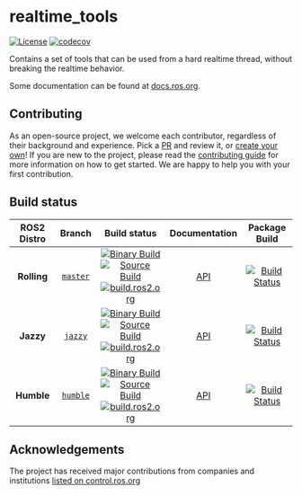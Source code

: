 realtime_tools
===========
[![License](https://img.shields.io/badge/License-BSD%203--Clause-blue.svg)](https://opensource.org/licenses/BSD-3-Clause)
[![codecov](https://codecov.io/gh/ros-controls/realtime_tools/branch/jazzy/graph/badge.svg?token=Osge1FOaAh)](https://app.codecov.io/gh/ros-controls/realtime_tools/tree/jazzy)

Contains a set of tools that can be used from a hard realtime thread, without breaking the realtime behavior.

Some documentation can be found at [docs.ros.org](http://docs.ros.org/en/rolling/p/realtime_tools/doc/index.html).

## Contributing
As an open-source project, we welcome each contributor, regardless of their background and experience. Pick a [PR](https://github.com/ros-controls/realtime_tools/pulls) and review it, or [create your own](https://github.com/ros-controls/realtime_tools/contribute)!
If you are new to the project, please read the [contributing guide](https://control.ros.org/rolling/doc/contributing/contributing.html) for more information on how to get started. We are happy to help you with your first contribution.

## Build status
ROS2 Distro | Branch | Build status | Documentation | Package Build
:---------: | :----: | :----------: | :-----------: | :---------------:
**Rolling** | [`master`](https://github.com/ros-controls/realtime_tools/tree/master) | [![Binary Build](https://github.com/ros-controls/realtime_tools/actions/workflows/rolling-binary-build.yml/badge.svg?branch=master)](https://github.com/ros-controls/realtime_tools/actions/workflows/rolling-binary-build.yml?branch=master) <br> [![Source Build](https://github.com/ros-controls/realtime_tools/actions/workflows/rolling-source-build.yml/badge.svg?branch=master)](https://github.com/ros-controls/realtime_tools/actions/workflows/rolling-source-build.yml?branch=master) <br> [![build.ros2.org](https://build.ros2.org/buildStatus/icon?job=Rdev__realtime_tools__ubuntu_noble_amd64&subject=build.ros2.org)](https://build.ros2.org/job/Rdev__realtime_tools__ubuntu_noble_amd64/) | [API](http://docs.ros.org/en/rolling/p/realtime_tools/) | [![Build Status](https://build.ros2.org/buildStatus/icon?job=Rbin_uN64__realtime_tools__ubuntu_noble_amd64__binary)](https://build.ros2.org/job/Rbin_uN64__realtime_tools__ubuntu_noble_amd64__binary/)
**Jazzy** | [`jazzy`](https://github.com/ros-controls/realtime_tools/tree/jazzy) | [![Binary Build](https://github.com/ros-controls/realtime_tools/actions/workflows/jazzy-binary-build.yml/badge.svg?branch=jazzy)](https://github.com/ros-controls/realtime_tools/actions/workflows/jazzy-binary-build.yml?branch=jazzy) <br> [![Source Build](https://github.com/ros-controls/realtime_tools/actions/workflows/jazzy-source-build.yml/badge.svg?branch=jazzy)](https://github.com/ros-controls/realtime_tools/actions/workflows/jazzy-source-build.yml?branch=jazzy) <br> [![build.ros2.org](https://build.ros2.org/buildStatus/icon?job=Jdev__realtime_tools__ubuntu_noble_amd64&subject=build.ros2.org)](https://build.ros2.org/job/Jdev__realtime_tools__ubuntu_noble_amd64/) | [API](http://docs.ros.org/en/jazzy/p/realtime_tools/) | [![Build Status](https://build.ros2.org/buildStatus/icon?job=Jbin_uN64__realtime_tools__ubuntu_noble_amd64__binary)](https://build.ros2.org/job/Jbin_uN64__realtime_tools__ubuntu_noble_amd64__binary/)
**Humble** | [`humble`](https://github.com/ros-controls/realtime_tools/tree/humble) | [![Binary Build](https://github.com/ros-controls/realtime_tools/actions/workflows/humble-binary-build.yml/badge.svg?branch=master)](https://github.com/ros-controls/realtime_tools/actions/workflows/humble-binary-build.yml?branch=master) <br> [![Source Build](https://github.com/ros-controls/realtime_tools/actions/workflows/humble-source-build.yml/badge.svg?branch=master)](https://github.com/ros-controls/realtime_tools/actions/workflows/humble-source-build.yml?branch=master) <br> [![build.ros2.org](https://build.ros2.org/buildStatus/icon?job=Hdev__realtime_tools__ubuntu_jammy_amd64&subject=build.ros2.org)](https://build.ros2.org/job/Hdev__realtime_tools__ubuntu_jammy_amd64/) | [API](http://docs.ros.org/en/humble/p/realtime_tools/) | [![Build Status](https://build.ros2.org/buildStatus/icon?job=Hbin_uJ64__realtime_tools__ubuntu_jammy_amd64__binary)](https://build.ros2.org/job/Hbin_uJ64__realtime_tools__ubuntu_jammy_amd64__binary/)

## Acknowledgements
The project has received major contributions from companies and institutions [listed on control.ros.org](https://control.ros.org/rolling/doc/acknowledgements/acknowledgements.html)
